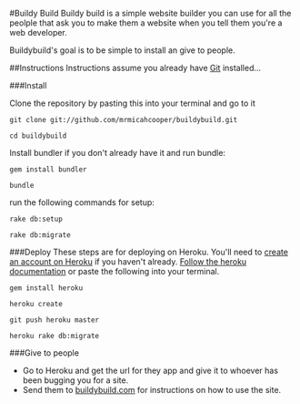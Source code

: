 #Buildy Build
Buildy build is a simple website builder you can use for all the peolple that ask you to make them a website when you tell them you're a web developer.

Buildybuild's goal is to be simple to install an give to people.

##Instructions
Instructions assume you already have [Git](http://git-scm.com/) installed...

###Install


Clone the repository by pasting this into your terminal and go to it

`git clone git://github.com/mrmicahcooper/buildybuild.git`

`cd buildybuild`

Install bundler if you don't already have it and run bundle:

`gem install bundler`

 `bundle`

run the following commands for setup:

`rake db:setup`

`rake db:migrate`

###Deploy
These steps are for deploying on Heroku. You'll need to [create an account on Heroku](https://api.heroku.com/signup) if you haven't already. [Follow the heroku documentation](http://devcenter.heroku.com/articles/quickstart) or paste the following into your terminal.


`gem install heroku`

`heroku create`

`git push heroku master`

`heroku rake db:migrate`

###Give to people
- Go to Heroku and get the url for they app and give it to whoever has been bugging you for a site.
- Send them to [buildybuild.com](http://buildybuild.com) for instructions on how to use the site.
